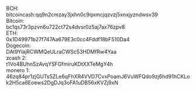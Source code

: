 BCH:  
bitcoincash:qq9n2cmzay3jxhn0c9qxmcjqzvzj5xnxjyzndwsv39  
Bitcoin:  
bc1qs73r3pzvn6u722ct72s4dvsr0z5aj7ax76zpv8  
ETH:  
0x1D49971b27f747Aa679E3c0cc4Fddf18bF510Da4  
Dogecoin:  
DAt9YiajRCWMQeULraCWSc53HDMfRw4Yaa  
zcash 2:  
t1Vo4BUhnSzAvqYSFGfmiruKDtXXTeMgY4h  
monero 1:  
46zq84pr1zjGUTs5ZLe6qFhXR4VVD7CvxPoamJ6VuWFQdo9zj6hd91hCKLok2H5ca6Eoews2DgDJq3oFA1uDB56xKVZj9xN  
<!---
HoaxParagon/HoaxParagon is a ✨ special ✨ repository because its `README.md` (this file) appears on your GitHub profile.
You can click the Preview link to take a look at your changes.
--->
